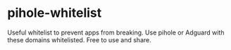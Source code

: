 # pihole-whitelist

Useful whitelist to prevent apps from breaking. Use pihole or Adguard with these domains whitelisted.
Free to use and share.
